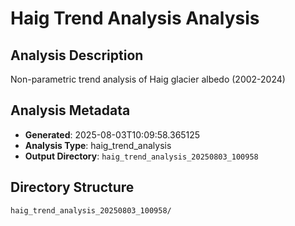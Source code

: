 # Haig Trend Analysis Analysis

## Analysis Description

Non-parametric trend analysis of Haig glacier albedo (2002-2024)

## Analysis Metadata

- **Generated**: 2025-08-03T10:09:58.365125
- **Analysis Type**: haig_trend_analysis
- **Output Directory**: `haig_trend_analysis_20250803_100958`

## Directory Structure

```
haig_trend_analysis_20250803_100958/
